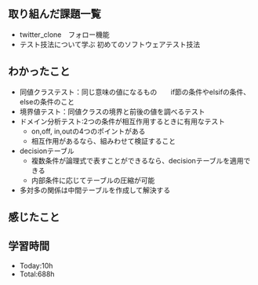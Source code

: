 ## 取り組んだ課題一覧
- twitter_clone　フォロー機能
- テスト技法について学ぶ 初めてのソフトウェアテスト技法
## わかったこと
- 同値クラステスト：同じ意味の値になるもの　　if節の条件やelsifの条件、elseの条件のこと
- 境界値テスト：同値クラスの境界と前後の値を調べるテスト
- ドメイン分析テスト:2つの条件が相互作用するときに有用なテスト
  - on,off, in,outの4つのポイントがある
  - 相互作用があるなら、組みわせて検証すること
- decisionテーブル
  - 複数条件が論理式で表すことができるなら、decisionテーブルを適用できる
  - 内部条件に応じてテーブルの圧縮が可能
- 多対多の関係は中間テーブルを作成して解決する 
## 感じたこと

## 学習時間
- Today:10h
- Total:688h
